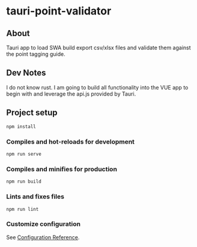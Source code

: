 # tauri-point-validator

## About
Tauri app to load SWA build export csv/xlsx files and validate them against the point tagging guide.

## Dev Notes
I do not know rust. I am going to build all functionality into the VUE app to begin with and leverage the api.js provided by Tauri.

## Project setup
```
npm install
```

### Compiles and hot-reloads for development
```
npm run serve
```

### Compiles and minifies for production
```
npm run build
```

### Lints and fixes files
```
npm run lint
```

### Customize configuration
See [Configuration Reference](https://cli.vuejs.org/config/).
